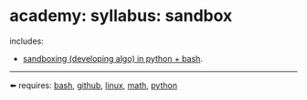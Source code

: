 # academy: syllabus: sandbox

includes:
- [sandboxing (developing algo) in python + bash](https://github.com/kamangir/bluer-sandbox).

---

⬅️ requires: [bash](./bash.md), [github](./github.md), [linux](./linux.md), [math](./math.md), [python](./python.md)


